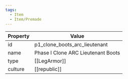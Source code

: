 ```yaml
---
tags:
  - Item
  - Item/Premade
---
```


| Property | Value                              |
| -------- | ---------------------------------- |
| id       | p1_clone_boots_arc_lieutenant      |
| name     | Phase I Clone ARC Lieutenant Boots |
| type     | [[LegArmor]]                       |
| culture  | [[republic]]              |



